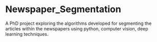 # Newspaper_Segmentation
A PhD project exploring the algorithms developed for segmenting the articles within the newspapers using python, computer vision, deep learning techniques.
